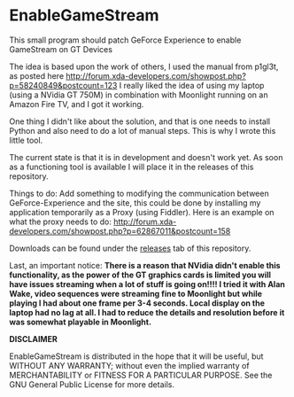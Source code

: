 # EnableGameStream

This small program should patch GeForce Experience to enable GameStream on GT Devices

The idea is based upon the work of others, I used the manual from p1gl3t, as posted here http://forum.xda-developers.com/showpost.php?p=58240849&postcount=123
I really liked the idea of using my laptop (using a NVidia GT 750M) in combination with Moonlight running on an Amazon Fire TV, and I got it working.

One thing I didn't like about the solution, and that is one needs to install Python and also need to do a lot of manual steps.
This is why I wrote this little tool.

The current state is that it is in development and doesn't work yet.
As soon as a functioning tool is available I will place it in the releases of this repository.

Things to do:
Add something to modifying the communication between GeForce-Experience and the site, this could be done by installing my application temporarily as a Proxy (using Fiddler). Here is an example on what the proxy needs to do: http://forum.xda-developers.com/showpost.php?p=62867011&postcount=158

Downloads can be found under the [releases](https://github.com/Lakritzator/EnableGameStream/releases) tab of this repository.

Last, an important notice:
**There is a reason that NVidia didn't enable this functionality, as the power of the GT graphics cards is limited you will have issues streaming when a lot of stuff is going on!!!! I tried it with Alan Wake, video sequences were streaming fine to Moonlight but while playing I had about one frame per 3-4 seconds. Local display on the laptop had no lag at all. I had to reduce the details and resolution before it was somewhat playable in Moonlight.**


**DISCLAIMER**

EnableGameStream is distributed in the hope that it will be useful,
but WITHOUT ANY WARRANTY; without even the implied warranty of
MERCHANTABILITY or FITNESS FOR A PARTICULAR PURPOSE.  See the
GNU General Public License for more details.
